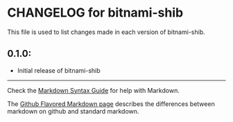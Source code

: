 # CHANGELOG for bitnami-shib

This file is used to list changes made in each version of bitnami-shib.

## 0.1.0:

* Initial release of bitnami-shib

- - - 
Check the [Markdown Syntax Guide](http://daringfireball.net/projects/markdown/syntax) for help with Markdown.

The [Github Flavored Markdown page](http://github.github.com/github-flavored-markdown/) describes the differences between markdown on github and standard markdown.

